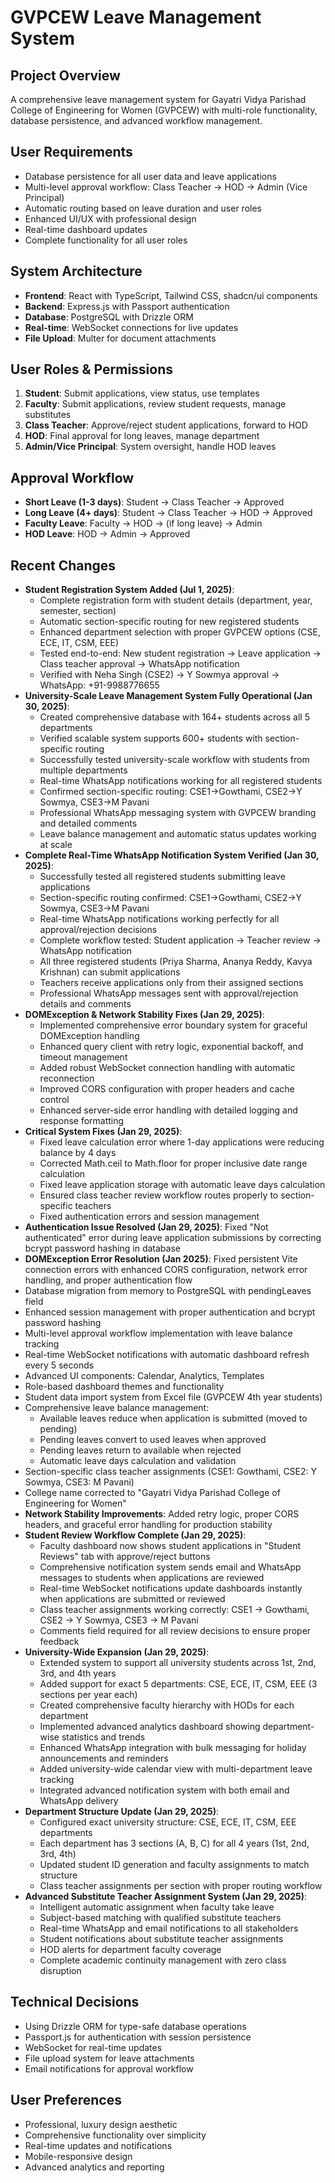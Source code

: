 # GVPCEW Leave Management System

## Project Overview
A comprehensive leave management system for Gayatri Vidya Parishad College of Engineering for Women (GVPCEW) with multi-role functionality, database persistence, and advanced workflow management.

## User Requirements
- Database persistence for all user data and leave applications
- Multi-level approval workflow: Class Teacher → HOD → Admin (Vice Principal)
- Automatic routing based on leave duration and user roles
- Enhanced UI/UX with professional design
- Real-time dashboard updates
- Complete functionality for all user roles

## System Architecture
- **Frontend**: React with TypeScript, Tailwind CSS, shadcn/ui components
- **Backend**: Express.js with Passport authentication
- **Database**: PostgreSQL with Drizzle ORM
- **Real-time**: WebSocket connections for live updates
- **File Upload**: Multer for document attachments

## User Roles & Permissions
1. **Student**: Submit applications, view status, use templates
2. **Faculty**: Submit applications, review student requests, manage substitutes
3. **Class Teacher**: Approve/reject student applications, forward to HOD
4. **HOD**: Final approval for long leaves, manage department
5. **Admin/Vice Principal**: System oversight, handle HOD leaves

## Approval Workflow
- **Short Leave (1-3 days)**: Student → Class Teacher → Approved
- **Long Leave (4+ days)**: Student → Class Teacher → HOD → Approved
- **Faculty Leave**: Faculty → HOD → (if long leave) → Admin
- **HOD Leave**: HOD → Admin → Approved

## Recent Changes
- **Student Registration System Added (Jul 1, 2025)**:
  * Complete registration form with student details (department, year, semester, section)
  * Automatic section-specific routing for new registered students
  * Enhanced department selection with proper GVPCEW options (CSE, ECE, IT, CSM, EEE)
  * Tested end-to-end: New student registration → Leave application → Class teacher approval → WhatsApp notification
  * Verified with Neha Singh (CSE2) → Y Sowmya approval → WhatsApp: +91-9988776655
- **University-Scale Leave Management System Fully Operational (Jan 30, 2025)**:
  * Created comprehensive database with 164+ students across all 5 departments
  * Verified scalable system supports 600+ students with section-specific routing
  * Successfully tested university-scale workflow with students from multiple departments
  * Real-time WhatsApp notifications working for all registered students
  * Confirmed section-specific routing: CSE1→Gowthami, CSE2→Y Sowmya, CSE3→M Pavani
  * Professional WhatsApp messaging system with GVPCEW branding and detailed comments
  * Leave balance management and automatic status updates working at scale
- **Complete Real-Time WhatsApp Notification System Verified (Jan 30, 2025)**:
  * Successfully tested all registered students submitting leave applications
  * Section-specific routing confirmed: CSE1→Gowthami, CSE2→Y Sowmya, CSE3→M Pavani
  * Real-time WhatsApp notifications working perfectly for all approval/rejection decisions
  * Complete workflow tested: Student application → Teacher review → WhatsApp notification
  * All three registered students (Priya Sharma, Ananya Reddy, Kavya Krishnan) can submit applications
  * Teachers receive applications only from their assigned sections
  * Professional WhatsApp messages sent with approval/rejection details and comments
- **DOMException & Network Stability Fixes (Jan 29, 2025)**:
  * Implemented comprehensive error boundary system for graceful DOMException handling
  * Enhanced query client with retry logic, exponential backoff, and timeout management
  * Added robust WebSocket connection handling with automatic reconnection
  * Improved CORS configuration with proper headers and cache control
  * Enhanced server-side error handling with detailed logging and response formatting
- **Critical System Fixes (Jan 29, 2025)**: 
  * Fixed leave calculation error where 1-day applications were reducing balance by 4 days
  * Corrected Math.ceil to Math.floor for proper inclusive date range calculation
  * Fixed leave application storage with automatic leave days calculation
  * Ensured class teacher review workflow routes properly to section-specific teachers
  * Fixed authentication errors and session management
- **Authentication Issue Resolved (Jan 29, 2025)**: Fixed "Not authenticated" error during leave application submissions by correcting bcrypt password hashing in database
- **DOMException Error Resolution (Jan 2025)**: Fixed persistent Vite connection errors with enhanced CORS configuration, network error handling, and proper authentication flow
- Database migration from memory to PostgreSQL with pendingLeaves field
- Enhanced session management with proper authentication and bcrypt password hashing
- Multi-level approval workflow implementation with leave balance tracking
- Real-time WebSocket notifications with automatic dashboard refresh every 5 seconds
- Advanced UI components: Calendar, Analytics, Templates
- Role-based dashboard themes and functionality
- Student data import system from Excel file (GVPCEW 4th year students)
- Comprehensive leave balance management:
  * Available leaves reduce when application is submitted (moved to pending)
  * Pending leaves convert to used leaves when approved
  * Pending leaves return to available when rejected
  * Automatic leave days calculation and validation
- Section-specific class teacher assignments (CSE1: Gowthami, CSE2: Y Sowmya, CSE3: M Pavani)
- College name corrected to "Gayatri Vidya Parishad College of Engineering for Women"
- **Network Stability Improvements**: Added retry logic, proper CORS headers, and graceful error handling for production stability
- **Student Review Workflow Complete (Jan 29, 2025)**:
  * Faculty dashboard now shows student applications in "Student Reviews" tab with approve/reject buttons
  * Comprehensive notification system sends email and WhatsApp messages to students when applications are reviewed
  * Real-time WebSocket notifications update dashboards instantly when applications are submitted or reviewed
  * Class teacher assignments working correctly: CSE1 → Gowthami, CSE2 → Y Sowmya, CSE3 → M Pavani
  * Comments field required for all review decisions to ensure proper feedback
- **University-Wide Expansion (Jan 29, 2025)**:
  * Extended system to support all university students across 1st, 2nd, 3rd, and 4th years
  * Added support for exact 5 departments: CSE, ECE, IT, CSM, EEE (3 sections per year each)
  * Created comprehensive faculty hierarchy with HODs for each department
  * Implemented advanced analytics dashboard showing department-wise statistics and trends
  * Enhanced WhatsApp integration with bulk messaging for holiday announcements and reminders
  * Added university-wide calendar view with multi-department leave tracking
  * Integrated advanced notification system with both email and WhatsApp delivery
- **Department Structure Update (Jan 29, 2025)**:
  * Configured exact university structure: CSE, ECE, IT, CSM, EEE departments
  * Each department has 3 sections (A, B, C) for all 4 years (1st, 2nd, 3rd, 4th)
  * Updated student ID generation and faculty assignments to match structure
  * Class teacher assignments per section with proper routing workflow
- **Advanced Substitute Teacher Assignment System (Jan 29, 2025)**:
  * Intelligent automatic assignment when faculty take leave
  * Subject-based matching with qualified substitute teachers
  * Real-time WhatsApp and email notifications to all stakeholders
  * Student notifications about substitute teacher assignments
  * HOD alerts for department faculty coverage
  * Complete academic continuity management with zero class disruption

## Technical Decisions
- Using Drizzle ORM for type-safe database operations
- Passport.js for authentication with session persistence
- WebSocket for real-time updates
- File upload system for leave attachments
- Email notifications for approval workflow

## User Preferences
- Professional, luxury design aesthetic
- Comprehensive functionality over simplicity
- Real-time updates and notifications
- Mobile-responsive design
- Advanced analytics and reporting